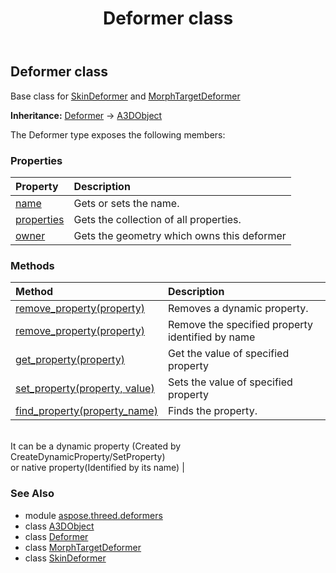 ﻿---
title: Deformer class
second_title: Aspose.3D for Python via .NET API References
description: 
type: docs
weight: 20
url: /python-net/aspose.threed.deformers/deformer/
is_root: false
---

## Deformer class

Base class for [SkinDeformer](/3d/python-net/aspose.threed.deformers/skindeformer) and [MorphTargetDeformer](/3d/python-net/aspose.threed.deformers/morphtargetdeformer)



**Inheritance:** [Deformer](/3d/python-net/aspose.threed.deformers/deformer) → 
[A3DObject](/3d/python-net/aspose.threed/a3dobject)



The Deformer type exposes the following members:

### Properties
| Property | Description |
| :- | :- |
| [name](/3d/python-net/aspose.threed.deformers/deformer/name) | Gets or sets the name. |
| [properties](/3d/python-net/aspose.threed.deformers/deformer/properties) | Gets the collection of all properties. |
| [owner](/3d/python-net/aspose.threed.deformers/deformer/owner) | Gets the geometry which owns this deformer |


### Methods
| Method | Description |
| :- | :- |
| [remove_property(property)](/3d/python-net/aspose.threed.deformers/deformer/remove_property/#Property) | Removes a dynamic property. |
| [remove_property(property)](/3d/python-net/aspose.threed.deformers/deformer/remove_property/#str) | Remove the specified property identified by name |
| [get_property(property)](/3d/python-net/aspose.threed.deformers/deformer/get_property/#str) | Get the value of specified property |
| [set_property(property, value)](/3d/python-net/aspose.threed.deformers/deformer/set_property/#str-any) | Sets the value of specified property |
| [find_property(property_name)](/3d/python-net/aspose.threed.deformers/deformer/find_property/#str) | Finds the property.<br/>It can be a dynamic property (Created by CreateDynamicProperty/SetProperty) <br/>or native property(Identified by its name) |



### See Also
* module [aspose.threed.deformers](..)
* class [A3DObject](/3d/python-net/aspose.threed/a3dobject)
* class [Deformer](/3d/python-net/aspose.threed.deformers/deformer)
* class [MorphTargetDeformer](/3d/python-net/aspose.threed.deformers/morphtargetdeformer)
* class [SkinDeformer](/3d/python-net/aspose.threed.deformers/skindeformer)
